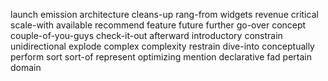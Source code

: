 launch
emission
architecture
cleans-up
rang-from
widgets 
revenue
critical
scale-with
available
recommend
feature
future
further
go-over
concept
couple-of-you-guys
check-it-out
afterward
introductory
constrain
unidirectional
explode
complex
complexity
restrain
dive-into
conceptually
perform
sort
sort-of
represent
optimizing
mention
declarative
fad
pertain
domain